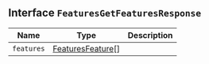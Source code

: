 ## Interface `FeaturesGetFeaturesResponse`

| Name | Type | Description |
| - | - | - |
| `features` | [FeaturesFeature](./FeaturesFeature.md)[] | &nbsp; |

